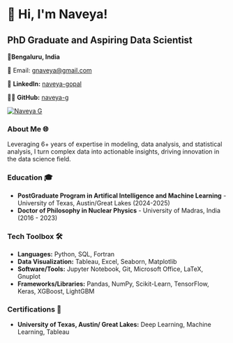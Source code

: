 # 👋 Hi, I'm Naveya!

## PhD Graduate and Aspiring Data Scientist

📍**Bengaluru, India**

📧 Email: [gnaveya@gmail.com](mailto:gnaveya@gmail.com)  

🔗 **LinkedIn:** [naveya-gopal](https://www.linkedin.com/in/naveya-gopal-4337a0274/) 

👨‍💻 **GitHub:** [naveya-g](https://github.com/naveya-g)

[![Naveya G](https://img.shields.io/badge/Google%20Scholar-4285F4?logo=google-scholar&logoColor=white)]([https://scholar.google.com/citations?user=CaTPYK0AAAAJ&hl=en])





 

### About Me 🌐
Leveraging 6+ years of expertise in modeling, data analysis, and statistical analysis, I turn complex data into actionable insights, driving innovation in the data science field.


### Education 🎓
- **PostGraduate Program in Artifical Intelligence and Machine Learning** - University of Texas, Austin/Great Lakes (2024-2025)
- **Doctor of Philosophy in Nuclear Physics** - University of Madras, India (2016 - 2023)


### Tech Toolbox 🛠️
- **Languages:** Python, SQL, Fortran
- **Data Visualization:** Tableau, Excel, Seaborn, Matplotlib
- **Software/Tools:** Jupyter Notebook, Git, Microsoft Office, LaTeX, Gnuplot
- **Frameworks/Libraries:** Pandas, NumPy, Scikit-Learn, TensorFlow, Keras, XGBoost, LightGBM


### Certifications 📜
- **University of Texas, Austin/ Great Lakes:** Deep Learning, Machine Learning, Tableau



